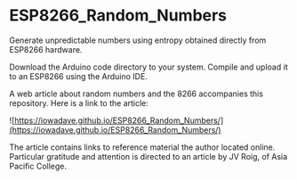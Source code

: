 # ESP8266_Random_Numbers
Generate unpredictable numbers using entropy obtained directly from ESP8266 hardware.

Download the Arduino code directory to your system. Compile and upload it to an ESP8266 using the Arduino IDE.

A web article about random numbers and the 8266 accompanies this repository. Here is a link to the article:

![https://iowadave.github.io/ESP8266_Random_Numbers/](https://iowadave.github.io/ESP8266_Random_Numbers/)

The article contains links to reference material the author located online. Particular gratitude and attention is directed to an article by JV Roig, of Asia Pacific College.



